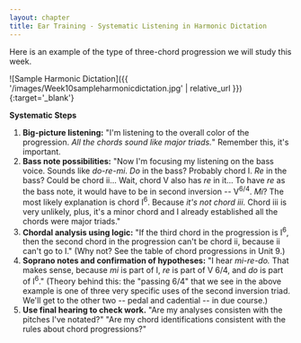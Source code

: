 ```yaml
---
layout: chapter
title: Ear Training - Systematic Listening in Harmonic Dictation
---
```


Here is an example of the type of three-chord progression we will study this week.

![Sample Harmonic Dictation]({{ '/images/Week10sampleharmonicdictation.jpg' | relative_url }}){:target='_blank'}

**Systematic Steps**

1. **Big-picture listening:** "I'm listening to the overall color of the progression. _All the chords sound like major triads._" Remember this, it's important.
2. **Bass note possibilities:** "Now I'm focusing my listening on the bass voice. Sounds like *do-re-mi*. *Do* in the bass? Probably chord I. *Re* in the bass? Could be chord ii... Wait, chord V also has *re* in it... To have *re* as the bass note, it would have to be in second inversion -- V<sup>6/4</sup>. *Mi*? The most likely explanation is chord I<sup>6</sup>. Because _it's not chord iii._ Chord iii is very unlikely, plus, it's a minor chord and I already established all the chords were major triads."
3. **Chordal analysis using logic:** "If the third chord in the progression is I<sup>6</sup>, then the second chord in the progression can't be chord ii, because ii can't go to I." (Why not? See the table of chord progressions in Unit 9.)
4. **Soprano notes and confirmation of hypotheses:** "I hear *mi-re-do.* That makes sense, because *mi* is part of I, *re* is part of V 6/4, and *do* is part of I<sup>6</sup>." (Theory behind this: the "passing 6/4" that we see in the above example is one of three very specific uses of the second inversion triad. We'll get to the other two -- pedal and cadential -- in due course.)
5. **Use final hearing to check work.** "Are my analyses consisten with the pitches I've notated?" "Are my chord identifications consistent with the rules about chord progressions?"
